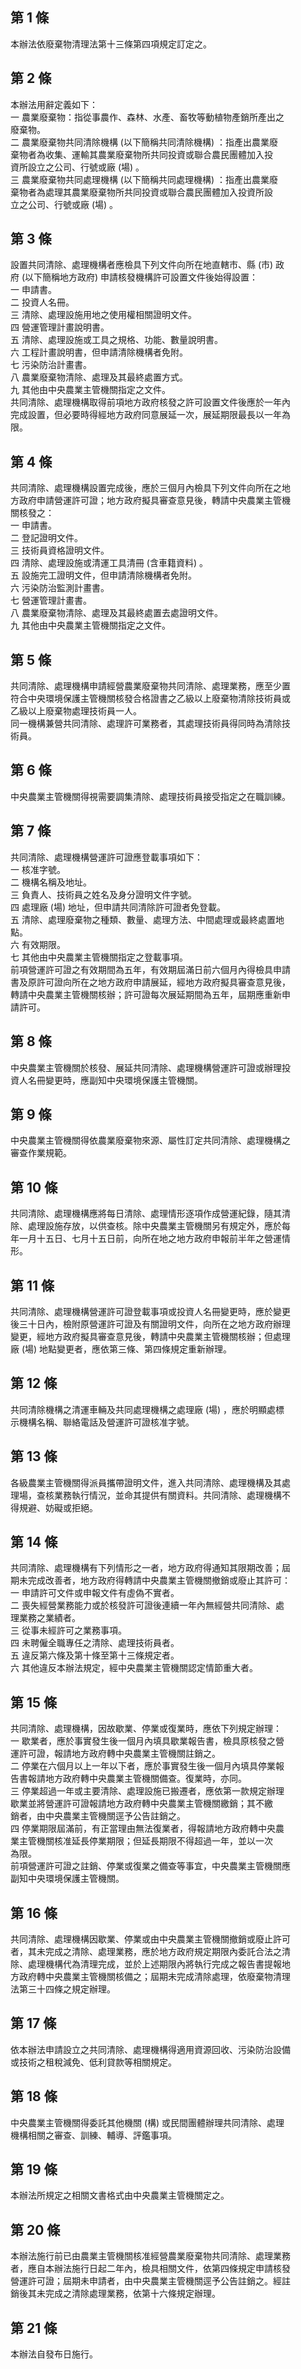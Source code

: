 第 1 條
-------
本辦法依廢棄物清理法第十三條第四項規定訂定之。

第 2 條
-------
本辦法用辭定義如下：  
一  農業廢棄物：指從事農作、森林、水產、畜牧等動植物產銷所產出之  
    廢棄物。  
二  農業廢棄物共同清除機構 (以下簡稱共同清除機構) ：指產出農業廢  
    棄物者為收集、運輸其農業廢棄物所共同投資或聯合農民團體加入投  
    資所設立之公司、行號或廠 (場) 。  
三  農業廢棄物共同處理機構 (以下簡稱共同處理機構) ：指產出農業廢  
    棄物者為處理其農業廢棄物所共同投資或聯合農民團體加入投資所設  
    立之公司、行號或廠 (場) 。

第 3 條
-------
設置共同清除、處理機構者應檢具下列文件向所在地直轄市、縣 (市) 政  
府 (以下簡稱地方政府) 申請核發機構許可設置文件後始得設置：  
一  申請書。  
二  投資人名冊。  
三  清除、處理設施用地之使用權相關證明文件。  
四  營運管理計畫說明書。  
五  清除、處理設施或工具之規格、功能、數量說明書。  
六  工程計畫說明書，但申請清除機構者免附。  
七  污染防治計畫書。  
八  農業廢棄物清除、處理及其最終處置方式。  
九  其他由中央農業主管機關指定之文件。  
共同清除、處理機構取得前項地方政府核發之許可設置文件後應於一年內  
完成設置，但必要時得經地方政府同意展延一次，展延期限最長以一年為  
限。

第 4 條
-------
共同清除、處理機構設置完成後，應於三個月內檢具下列文件向所在之地  
方政府申請營運許可證；地方政府擬具審查意見後，轉請中央農業主管機  
關核發之：  
一  申請書。  
二  登記證明文件。  
三  技術員資格證明文件。  
四  清除、處理設施或清運工具清冊 (含車籍資料) 。  
五  設施完工證明文件，但申請清除機構者免附。  
六  污染防治監測計畫書。  
七  營運管理計畫書。  
八  農業廢棄物清除、處理及其最終處置去處證明文件。  
九  其他由中央農業主管機關指定之文件。

第 5 條
-------
共同清除、處理機構申請經營農業廢棄物共同清除、處理業務，應至少置  
符合中央環境保護主管機關核發合格證書之乙級以上廢棄物清除技術員或  
乙級以上廢棄物處理技術員一人。  
同一機構兼營共同清除、處理許可業務者，其處理技術員得同時為清除技  
術員。

第 6 條
-------
中央農業主管機關得視需要調集清除、處理技術員接受指定之在職訓練。

第 7 條
-------
共同清除、處理機構營運許可證應登載事項如下：  
一  核准字號。  
二  機構名稱及地址。  
三  負責人、技術員之姓名及身分證明文件字號。  
四  處理廠 (場) 地址，但申請共同清除許可證者免登載。  
五  清除、處理廢棄物之種類、數量、處理方法、中間處理或最終處置地  
    點。  
六  有效期限。  
七  其他由中央農業主管機關指定之登載事項。  
前項營運許可證之有效期間為五年，有效期屆滿日前六個月內得檢具申請  
書及原許可證向所在之地方政府申請展延，經地方政府擬具審查意見後，  
轉請中央農業主管機關核辦；許可證每次展延期間為五年，屆期應重新申  
請許可。

第 8 條
-------
中央農業主管機關於核發、展延共同清除、處理機構營運許可證或辦理投  
資人名冊變更時，應副知中央環境保護主管機關。

第 9 條
-------
中央農業主管機關得依農業廢棄物來源、屬性訂定共同清除、處理機構之  
審查作業規範。

第 10 條
--------
共同清除、處理機構應將每日清除、處理情形逐項作成營運紀錄，隨其清  
除、處理設施存放，以供查核。除中央農業主管機關另有規定外，應於每  
年一月十五日、七月十五日前，向所在地之地方政府申報前半年之營運情  
形。

第 11 條
--------
共同清除、處理機構營運許可證登載事項或投資人名冊變更時，應於變更  
後三十日內，檢附原營運許可證及有關證明文件，向所在之地方政府辦理  
變更，經地方政府擬具審查意見後，轉請中央農業主管機關核辦；但處理  
廠 (場) 地點變更者，應依第三條、第四條規定重新辦理。

第 12 條
--------
共同清除機構之清運車輛及共同處理機構之處理廠 (場) ，應於明顯處標  
示機構名稱、聯絡電話及營運許可證核准字號。

第 13 條
--------
各級農業主管機關得派員攜帶證明文件，進入共同清除、處理機構及其處  
理場，查核業務執行情況，並命其提供有關資料。共同清除、處理機構不  
得規避、妨礙或拒絕。

第 14 條
--------
共同清除、處理機構有下列情形之一者，地方政府得通知其限期改善；屆  
期未完成改善者，地方政府得轉請中央農業主管機關撤銷或廢止其許可：  
一  申請許可文件或申報文件有虛偽不實者。  
二  喪失經營業務能力或於核發許可證後連續一年內無經營共同清除、處  
    理業務之業績者。  
三  從事未經許可之業務事項。  
四  未聘僱全職專任之清除、處理技術員者。  
五  違反第六條及第十條至第十三條規定者。  
六  其他違反本辦法規定，經中央農業主管機關認定情節重大者。

第 15 條
--------
共同清除、處理機構，因故歇業、停業或復業時，應依下列規定辦理：  
一  歇業者，應於事實發生後一個月內填具歇業報告書，檢具原核發之營  
    運許可證，報請地方政府轉中央農業主管機關註銷之。  
二  停業在六個月以上一年以下者，應於事實發生後一個月內填具停業報  
    告書報請地方政府轉中央農業主管機關備查。復業時，亦同。  
三  停業超過一年或主要清除、處理設施已搬遷者，應依第一款規定辦理  
    歇業並將營運許可證報請地方政府轉中央農業主管機關繳銷；其不繳  
    銷者，由中央農業主管機關逕予公告註銷之。  
四  停業期限屆滿前，有正當理由無法復業者，得報請地方政府轉中央農  
    業主管機關核准延長停業期限；但延長期限不得超過一年，並以一次  
    為限。  
前項營運許可證之註銷、停業或復業之備查等事宜，中央農業主管機關應  
副知中央環境保護主管機關。

第 16 條
--------
共同清除、處理機構因歇業、停業或由中央農業主管機關撤銷或廢止許可  
者，其未完成之清除、處理業務，應於地方政府規定期限內委託合法之清  
除、處理機構代為清理完成，並於上述期限內將執行完成之報告書提報地  
方政府轉中央農業主管機關核備之；屆期未完成清除處理，依廢棄物清理  
法第三十四條之規定辦理。

第 17 條
--------
依本辦法申請設立之共同清除、處理機構得適用資源回收、污染防治設備  
或技術之租稅減免、低利貸款等相關規定。

第 18 條
--------
中央農業主管機關得委託其他機關 (構) 或民間團體辦理共同清除、處理  
機構相關之審查、訓練、輔導、評鑑事項。

第 19 條
--------
本辦法所規定之相關文書格式由中央農業主管機關定之。

第 20 條
--------
本辦法施行前已由農業主管機關核准經營農業廢棄物共同清除、處理業務  
者，應自本辦法施行日起二年內，檢具相關文件，依第四條規定申請核發  
營運許可證；屆期未申請者，由中央農業主管機關逕予公告註銷之。經註  
銷後其未完成之清除處理業務，依第十六條規定辦理。

第 21 條
--------
本辦法自發布日施行。

